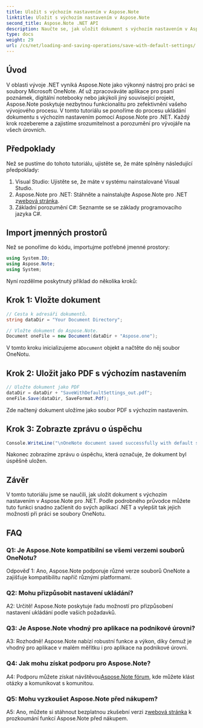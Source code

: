 ```yaml
---
title: Uložit s výchozím nastavením v Aspose.Note
linktitle: Uložit s výchozím nastavením v Aspose.Note
second_title: Aspose.Note .NET API
description: Naučte se, jak uložit dokument s výchozím nastavením v Aspose.Note pro .NET prostřednictvím podrobného průvodce.
type: docs
weight: 29
url: /cs/net/loading-and-saving-operations/save-with-default-settings/
---
```

## Úvod

V oblasti vývoje .NET vyniká Aspose.Note jako výkonný nástroj pro práci se soubory Microsoft OneNote. Ať už zpracováváte aplikace pro psaní poznámek, digitální notebooky nebo jakýkoli jiný související projekt, Aspose.Note poskytuje nezbytnou funkcionalitu pro zefektivnění vašeho vývojového procesu. V tomto tutoriálu se ponoříme do procesu ukládání dokumentu s výchozím nastavením pomocí Aspose.Note pro .NET. Každý krok rozebereme a zajistíme srozumitelnost a porozumění pro vývojáře na všech úrovních.

## Předpoklady

Než se pustíme do tohoto tutoriálu, ujistěte se, že máte splněny následující předpoklady:

1. Visual Studio: Ujistěte se, že máte v systému nainstalované Visual Studio.
2.  Aspose.Note pro .NET: Stáhněte a nainstalujte Aspose.Note pro .NET z[webová stránka](https://releases.aspose.com/note/net/).
3. Základní porozumění C#: Seznamte se se základy programovacího jazyka C#.

## Import jmenných prostorů

Než se ponoříme do kódu, importujme potřebné jmenné prostory:

```csharp
using System.IO;
using Aspose.Note;
using System;
```

Nyní rozdělme poskytnutý příklad do několika kroků:

## Krok 1: Vložte dokument

```csharp
// Cesta k adresáři dokumentů.
string dataDir = "Your Document Directory";

// Vložte dokument do Aspose.Note.
Document oneFile = new Document(dataDir + "Aspose.one");
```

 V tomto kroku inicializujeme a`Document` objekt a načtěte do něj soubor OneNotu.

## Krok 2: Uložit jako PDF s výchozím nastavením

```csharp
// Uložte dokument jako PDF
dataDir = dataDir + "SaveWithDefaultSettings_out.pdf";
oneFile.Save(dataDir, SaveFormat.Pdf);
```

Zde načtený dokument uložíme jako soubor PDF s výchozím nastavením.

## Krok 3: Zobrazte zprávu o úspěchu

```csharp
Console.WriteLine("\nOneNote document saved successfully with default settings.\nFile saved at " + dataDir); 
```

Nakonec zobrazíme zprávu o úspěchu, která označuje, že dokument byl úspěšně uložen.

## Závěr

V tomto tutoriálu jsme se naučili, jak uložit dokument s výchozím nastavením v Aspose.Note pro .NET. Podle podrobného průvodce můžete tuto funkci snadno začlenit do svých aplikací .NET a vylepšit tak jejich možnosti při práci se soubory OneNotu.

## FAQ

### Q1: Je Aspose.Note kompatibilní se všemi verzemi souborů OneNotu?

Odpověď 1: Ano, Aspose.Note podporuje různé verze souborů OneNote a zajišťuje kompatibilitu napříč různými platformami.

### Q2: Mohu přizpůsobit nastavení ukládání?

A2: Určitě! Aspose.Note poskytuje řadu možností pro přizpůsobení nastavení ukládání podle vašich požadavků.

### Q3: Je Aspose.Note vhodný pro aplikace na podnikové úrovni?

A3: Rozhodně! Aspose.Note nabízí robustní funkce a výkon, díky čemuž je vhodný pro aplikace v malém měřítku i pro aplikace na podnikové úrovni.

### Q4: Jak mohu získat podporu pro Aspose.Note?

 A4: Podporu můžete získat návštěvou[Aspose.Note fórum](https://forum.aspose.com/c/note/28), kde můžete klást otázky a komunikovat s komunitou.

### Q5: Mohu vyzkoušet Aspose.Note před nákupem?

 A5: Ano, můžete si stáhnout bezplatnou zkušební verzi z[webová stránka](https://releases.aspose.com/) k prozkoumání funkcí Aspose.Note před nákupem.